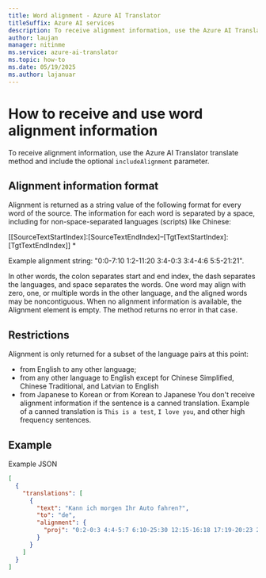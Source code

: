 ```yaml
---
title: Word alignment - Azure AI Translator
titleSuffix: Azure AI services
description: To receive alignment information, use the Azure AI Translator translate method and include the optional includeAlignment parameter.
author: laujan
manager: nitinme
ms.service: azure-ai-translator
ms.topic: how-to
ms.date: 05/19/2025
ms.author: lajanuar
---
```


# How to receive and use word alignment information

To receive alignment information, use the Azure AI Translator translate method and include the optional `includeAlignment` parameter.

## Alignment information format

Alignment is returned as a string value of the following format for every word of the source. The information for each word is separated by a space, including for non-space-separated languages (scripts) like Chinese:

[[SourceTextStartIndex]:[SourceTextEndIndex]–[TgtTextStartIndex]:[TgtTextEndIndex]] *

Example alignment string: "0:0-7:10 1:2-11:20 3:4-0:3 3:4-4:6 5:5-21:21".

In other words, the colon separates start and end index, the dash separates the languages, and space separates the words. One word may align with zero, one, or multiple words in the other language, and the aligned words may be noncontiguous. When no alignment information is available, the Alignment element is empty. The method returns no error in that case.

## Restrictions

Alignment is only returned for a subset of the language pairs at this point:

* from English to any other language;
* from any other language to English except for Chinese Simplified, Chinese Traditional, and Latvian to English
* from Japanese to Korean or from Korean to Japanese
You don't receive alignment information if the sentence is a canned translation. Example of a canned translation is `This is a test`, `I love you`, and other high frequency sentences.

## Example

Example JSON

```json
[
  {
    "translations": [
      {
        "text": "Kann ich morgen Ihr Auto fahren?",
        "to": "de",
        "alignment": {
          "proj": "0:2-0:3 4:4-5:7 6:10-25:30 12:15-16:18 17:19-20:23 21:28-9:14 29:29-31:31"
        }
      }
    ]
  }
]
```
